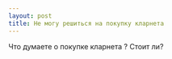 ```yaml
---
layout: post 
title: Не могу решиться на покупку кларнета 
--- 
```

Что думаете о покупке кларнета ? Стоит ли?
